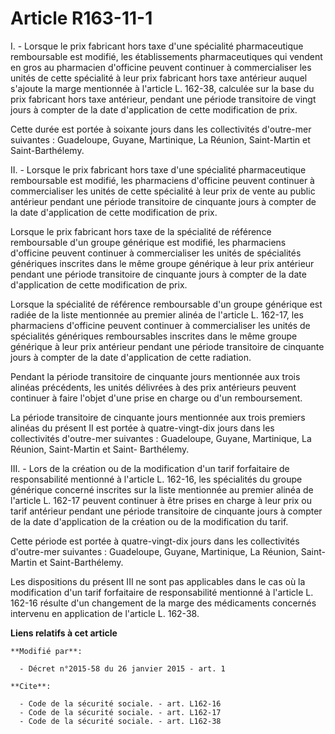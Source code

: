 # Article R163-11-1

I. - Lorsque le prix fabricant hors taxe d'une spécialité pharmaceutique remboursable est modifié, les établissements
pharmaceutiques qui vendent en gros au pharmacien d'officine peuvent continuer à commercialiser les unités de cette
spécialité à leur prix fabricant hors taxe antérieur auquel s'ajoute la marge mentionnée à l'article L. 162-38, calculée sur
la base du prix fabricant hors taxe antérieur, pendant une période transitoire de vingt jours à compter de la date
d'application de cette modification de prix. 

Cette durée est portée à soixante jours dans les collectivités d'outre-mer suivantes : Guadeloupe, Guyane, Martinique, La
Réunion, Saint-Martin et Saint-Barthélemy. 

II. - Lorsque le prix fabricant hors taxe d'une spécialité pharmaceutique remboursable est modifié, les pharmaciens
d'officine peuvent continuer à commercialiser les unités de cette spécialité à leur prix de vente au public antérieur pendant
une période transitoire de cinquante jours à compter de la date d'application de cette modification de prix. 

Lorsque le prix fabricant hors taxe de la spécialité de référence remboursable d'un groupe générique est modifié, les
pharmaciens d'officine peuvent continuer à commercialiser les unités de spécialités génériques inscrites dans le même groupe
générique à leur prix antérieur pendant une période transitoire de cinquante jours à compter de la date d'application de
cette modification de prix. 

Lorsque la spécialité de référence remboursable d'un groupe générique est radiée de la liste mentionnée au premier alinéa de
l'article L. 162-17, les pharmaciens d'officine peuvent continuer à commercialiser les unités de spécialités génériques
remboursables inscrites dans le même groupe générique à leur prix antérieur pendant une période transitoire de cinquante
jours à compter de la date d'application de cette radiation. 

Pendant la période transitoire de cinquante jours mentionnée aux trois alinéas précédents, les unités délivrées à des prix
antérieurs peuvent continuer à faire l'objet d'une prise en charge ou d'un remboursement. 

La période transitoire de cinquante jours mentionnée aux trois premiers alinéas du présent II est portée à quatre-vingt-dix
jours dans les collectivités d'outre-mer suivantes : Guadeloupe, Guyane, Martinique, La Réunion, Saint-Martin et Saint-
Barthélemy. 

III. - Lors de la création ou de la modification d'un tarif forfaitaire de responsabilité mentionné à l'article L. 162-16,
les spécialités du groupe générique concerné inscrites sur la liste mentionnée au premier alinéa de l'article L. 162-17
peuvent continuer à être prises en charge à leur prix ou tarif antérieur pendant une période transitoire de cinquante jours à
compter de la date d'application de la création ou de la modification du tarif. 

Cette période est portée à quatre-vingt-dix jours dans les collectivités d'outre-mer suivantes : Guadeloupe, Guyane,
Martinique, La Réunion, Saint-Martin et Saint-Barthélemy.

Les dispositions du présent III ne sont pas applicables dans le cas où la modification d'un tarif forfaitaire de
responsabilité mentionné à l'article L. 162-16 résulte d'un changement de la marge des médicaments concernés intervenu en
application de l'article L. 162-38.

**Liens relatifs à cet article**

	**Modifié par**:

	  - Décret n°2015-58 du 26 janvier 2015 - art. 1

	**Cite**:

	  - Code de la sécurité sociale. - art. L162-16
	  - Code de la sécurité sociale. - art. L162-17
	  - Code de la sécurité sociale. - art. L162-38
